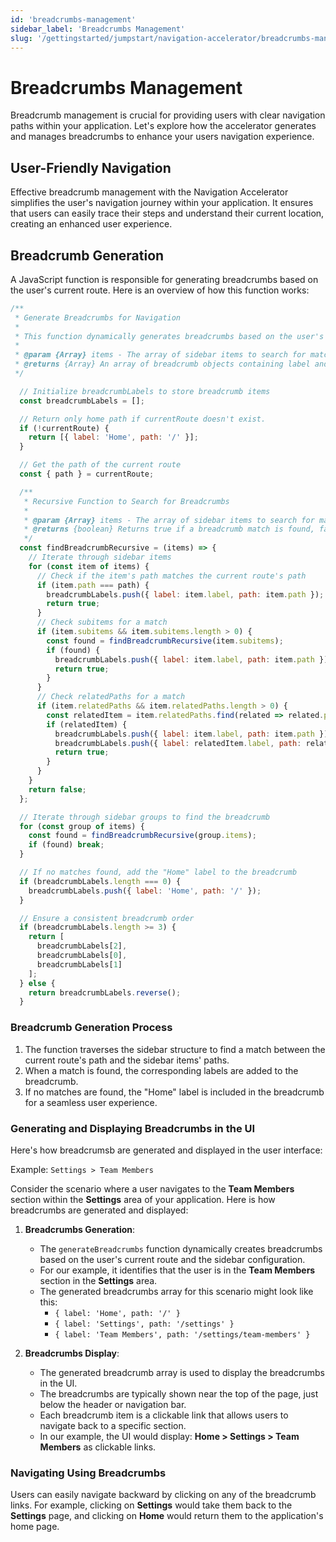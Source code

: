```yaml
---
id: 'breadcrumbs-management'
sidebar_label: 'Breadcrumbs Management'
slug: '/gettingstarted/jumpstart/navigation-accelerator/breadcrumbs-management'
---
```

# Breadcrumbs Management

Breadcrumb management is crucial for providing users with clear navigation paths within your application. Let's explore how the accelerator generates and manages breadcrumbs to enhance your users navigation experience.

## User-Friendly Navigation

Effective breadcrumb management with the Navigation Accelerator simplifies the user's navigation journey within your application. It ensures that users can easily trace their steps and understand their current location, creating an enhanced user experience.

## Breadcrumb Generation

A JavaScript function is responsible for generating breadcrumbs based on the user's current route. Here is an overview of how this function works:

```javascript
/**
 * Generate Breadcrumbs for Navigation
 *
 * This function dynamically generates breadcrumbs based on the user's current route and the sidebar configuration.
 *
 * @param {Array} items - The array of sidebar items to search for matches.
 * @returns {Array} An array of breadcrumb objects containing label and path.
 */

  // Initialize breadcrumbLabels to store breadcrumb items
  const breadcrumbLabels = [];

  // Return only home path if currentRoute doesn't exist.
  if (!currentRoute) {
    return [{ label: 'Home', path: '/' }];
  }

  // Get the path of the current route
  const { path } = currentRoute;

  /**
   * Recursive Function to Search for Breadcrumbs
   *
   * @param {Array} items - The array of sidebar items to search for matches.
   * @returns {boolean} Returns true if a breadcrumb match is found, false otherwise.
   */
  const findBreadcrumbRecursive = (items) => {
    // Iterate through sidebar items
    for (const item of items) {
      // Check if the item's path matches the current route's path
      if (item.path === path) {
        breadcrumbLabels.push({ label: item.label, path: item.path });
        return true;
      }
      // Check subitems for a match
      if (item.subitems && item.subitems.length > 0) {
        const found = findBreadcrumbRecursive(item.subitems);
        if (found) {
          breadcrumbLabels.push({ label: item.label, path: item.path });
          return true;
        }
      }
      // Check relatedPaths for a match
      if (item.relatedPaths && item.relatedPaths.length > 0) {
        const relatedItem = item.relatedPaths.find(related => related.path === path);
        if (relatedItem) {
          breadcrumbLabels.push({ label: item.label, path: item.path });
          breadcrumbLabels.push({ label: relatedItem.label, path: relatedItem.path });
          return true;
        }
      }
    }
    return false;
  };

  // Iterate through sidebar groups to find the breadcrumb
  for (const group of items) {
    const found = findBreadcrumbRecursive(group.items);
    if (found) break;
  }

  // If no matches found, add the "Home" label to the breadcrumb
  if (breadcrumbLabels.length === 0) {
    breadcrumbLabels.push({ label: 'Home', path: '/' });
  }

  // Ensure a consistent breadcrumb order
  if (breadcrumbLabels.length >= 3) {
    return [
      breadcrumbLabels[2],
      breadcrumbLabels[0],
      breadcrumbLabels[1]
    ];
  } else {
    return breadcrumbLabels.reverse();
  }

```

### Breadcrumb Generation Process

1. The function traverses the sidebar structure to find a match between the current route's path and the sidebar items' paths.
2. When a match is found, the corresponding labels are added to the breadcrumb.
3. If no matches are found, the "Home" label is included in the breadcrumb for a seamless user experience.

### Generating and Displaying Breadcrumbs in the UI

Here's how breadcrumsb are generated and displayed in the user interface:

Example: `Settings > Team Members`

Consider the scenario where a user navigates to the **Team Members** section within the **Settings** area of your application. Here is how breadcrumbs are generated and displayed:

1. **Breadcrumbs Generation**:
   - The `generateBreadcrumbs` function dynamically creates breadcrumbs based on the user's current route and the sidebar configuration.
   - For our example, it identifies that the user is in the **Team Members** section in the **Settings** area.
   - The generated breadcrumbs array for this scenario might look like this:
     - `{ label: 'Home', path: '/' }`
     - `{ label: 'Settings', path: '/settings' }`
     - `{ label: 'Team Members', path: '/settings/team-members' }`

2. **Breadcrumbs Display**:
   - The generated breadcrumb array is used to display the breadcrumbs in the UI.
   - The breadcrumbs are typically shown near the top of the page, just below the header or navigation bar.
   - Each breadcrumb item is a clickable link that allows users to navigate back to a specific section.
   - In our example, the UI would display: **Home > Settings > Team Members** as clickable links.

### Navigating Using Breadcrumbs

Users can easily navigate backward by clicking on any of the breadcrumb links. For example, clicking on **Settings** would take them back to the **Settings** page, and clicking on **Home** would return them to the application's home page.


